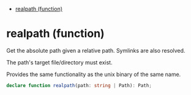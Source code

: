 - [realpath (function)](#realpath-function)

# realpath (function)

Get the absolute path given a relative path. Symlinks are also resolved.

The path's target file/directory must exist.

Provides the same functionality as the unix binary of the same name.

```ts
declare function realpath(path: string | Path): Path;
```
